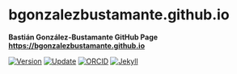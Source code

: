 # bgonzalezbustamante.github.io
 **Bastián González-Bustamante GitHub Page** \
 **https://bgonzalezbustamante.github.io**

[![Version](https://img.shields.io/badge/version-v1.1.7-blue.svg)](https://github.com/bgonzalezbustamante/bgonzalezbustamante.github.io/blob/master/changelog.txt) [![Update](https://img.shields.io/badge/latest%20release-January%202021-orange.svg)](https://bgonzalezbustamante.github.io/) [![ORCID](https://img.shields.io/badge/ORCID%20iD-0000--0003--1510--6820-brightgreen.svg)](http://orcid.org/0000-0003-1510-6820) [![Jekyll](https://img.shields.io/badge/made%20with-Jekyll-1f425f.svg)](https://jekyllrb.com/)
